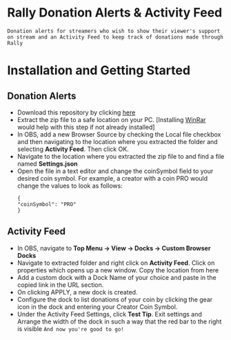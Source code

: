 # Rally Donation Alerts & Activity Feed 
    Donation alerts for streamers who wish to show their viewer's support on stream and an Activity Feed to keep track of donations made through Rally
# Installation and Getting Started

## Donation Alerts
- Download this repository by clicking [here]()
- Extract the zip file to a safe location on your PC. [Installing [WinRar](https://www.win-rar.com/postdownload.html?&L=0) would help with this step if not already installed]
- In OBS, add a new Browser Source by checking the Local file checkbox and then navigating to the location where you extracted the folder and selecting **Activity Feed**. Then click OK.
- Navigate to the location where you extracted the zip file to and find a file named **Settings.json**
- Open the file in a text editor and change the coinSymbol field to your desired coin symbol. For example, a creator with a coin PRO would change the values to look as follows:
	```
	{
	"coinSymbol": "PRO"
	}
	```
## Activity Feed
- In OBS, navigate to **Top Menu → View → Docks → Custom Browser Docks**
- Navigate to extracted folder and right click on **Activity Feed**. Click on properties which opens up a new window. Copy the location from here
- Add a custom dock with a Dock Name of your choice and paste in the copied link in the URL section. 
- On clicking APPLY, a new dock is created.
- Configure the dock to list donations of your coin by clicking the gear icon in the dock and entering your Creator Coin Symbol.
- Under the Activity Feed Settings, click **Test Tip**. Exit settings and Arrange the width of the dock in such a way that the red bar to the right is visible
	``And now you're good to go!``